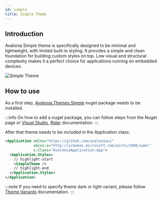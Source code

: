 ```yaml
---
id: simple
title: Simple Theme
---
```


## Introduction

Avalonia Simple theme is specifically designed to be minimal and lightweight, with limited built-in styling. It provides a simple and clean foundation for building custom styles on top. Low visual and structural complexity makes it a perfect choice for applications running on embedded devices.

![Simple Theme](/img/basics/user-interface/styling/simple-theme.png)

## How to use

As a first step, [Avalonia.Themes.Simple](https://www.nuget.org/packages/Avalonia.Themes.Simple/) nuget package needs to be installed. 

:::info
On how to add a nuget package, you can follow steps from the Nuget page or [Visual Studio](https://learn.microsoft.com/en-us/nuget/quickstart/install-and-use-a-package-in-visual-studio), [Rider](https://www.jetbrains.com/help/rider/Using_NuGet.html) documentation.
:::

After that theme needs to be included in the Application class:

```xml title="App.axaml"
<Application xmlns="https://github.com/avaloniaui"
             xmlns:x="http://schemas.microsoft.com/winfx/2006/xaml"
             x:Class="AvaloniaApplication.App">
  <Application.Styles>
    // highlight-start
    <SimpleTheme />
    // highlight-end
  </Application.Styles>
</Application>

```

:::note
If you need to specify theme dark or light variant, please follow [Theme Variants](../../../../guides/styles-and-resources/how-to-use-theme-variants.md) documentation.
:::